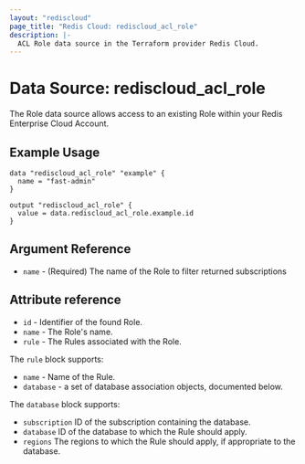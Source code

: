 ```yaml
---
layout: "rediscloud"
page_title: "Redis Cloud: rediscloud_acl_role"
description: |-
  ACL Role data source in the Terraform provider Redis Cloud.
---
```


# Data Source: rediscloud_acl_role

The Role data source allows access to an existing Role within your Redis Enterprise Cloud Account.

## Example Usage

```hcl
data "rediscloud_acl_role" "example" {
  name = "fast-admin"
}

output "rediscloud_acl_role" {
  value = data.rediscloud_acl_role.example.id
}
```

## Argument Reference

* `name` - (Required) The name of the Role to filter returned subscriptions

## Attribute reference

* `id` - Identifier of the found Role.
* `name` - The Role's name.
* `rule` - The Rules associated with the Role.

The `rule` block supports:

* `name` - Name of the Rule.
* `database` - a set of database association objects, documented below.

The `database` block supports:

* `subscription` ID of the subscription containing the database.
* `database` ID of the database to which the Rule should apply.
* `regions` The regions to which the Rule should apply, if appropriate to the database.

